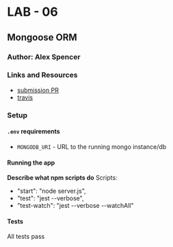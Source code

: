 # LAB - 06

## Mongoose ORM

### Author: Alex Spencer

### Links and Resources
* [submission PR](https://github.com/alexspencer-401-advanced-javascript/lab-06/pull/1)
* [travis](http://xyz.com)

### Setup
#### `.env` requirements
* `MONGODB_URI` - URL to the running mongo instance/db

#### Running the app

**Describe what npm scripts do**
Scripts:
- "start": "node server.js",
- "test": "jest --verbose",
- "test-watch": "jest --verbose --watchAll"
  
#### Tests
All tests pass